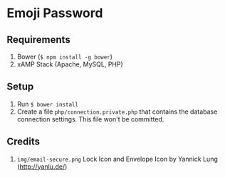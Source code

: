 # Emoji Password #

## Requirements ##
1. Bower (`$ npm install -g bower`)
2. xAMP Stack (Apache, MySQL, PHP)


## Setup ##
1. Run `$ bower install`
2. Create a file `php/connection.private.php` that contains the database connection settings. This file won't 
be committed.


## Credits ##
1. `img/email-secure.png` Lock Icon and Envelope Icon by Yannick Lung (http://yanlu.de/) 